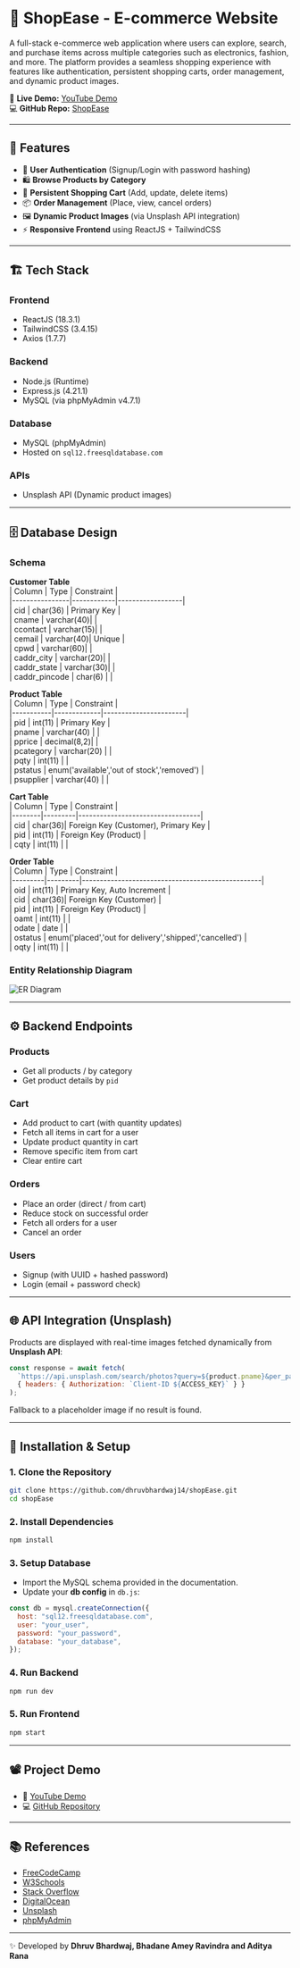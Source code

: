 # 🛒 ShopEase - E-commerce Website  

A full-stack e-commerce web application where users can explore, search, and purchase items across multiple categories such as electronics, fashion, and more. The platform provides a seamless shopping experience with features like authentication, persistent shopping carts, order management, and dynamic product images.  

🚀 **Live Demo:** [YouTube Demo](https://youtu.be/kmni1OqkFVg)  
💻 **GitHub Repo:** [ShopEase](https://github.com/dhruvbhardwaj14/shopEase.git)  

---

## 📌 Features  

- 🔐 **User Authentication** (Signup/Login with password hashing)  
- 🛍 **Browse Products by Category**  
- 🛒 **Persistent Shopping Cart** (Add, update, delete items)  
- 📦 **Order Management** (Place, view, cancel orders)  
- 🖼 **Dynamic Product Images** (via Unsplash API integration)  
- ⚡ **Responsive Frontend** using ReactJS + TailwindCSS  

---

## 🏗 Tech Stack  

### **Frontend**  
- ReactJS (18.3.1)  
- TailwindCSS (3.4.15)  
- Axios (1.7.7)  

### **Backend**  
- Node.js (Runtime)  
- Express.js (4.21.1)  
- MySQL (via phpMyAdmin v4.7.1)  

### **Database**  
- MySQL (phpMyAdmin)  
- Hosted on `sql12.freesqldatabase.com`  

### **APIs**  
- Unsplash API (Dynamic product images)  

---

## 🗄 Database Design  

### **Schema**  

**Customer Table**  
| Column         | Type        | Constraint        |  
|----------------|------------|------------------|  
| cid            | char(36)   | Primary Key       |  
| cname          | varchar(40)|                  |  
| ccontact       | varchar(15)|                  |  
| cemail         | varchar(40)| Unique            |  
| cpwd           | varchar(60)|                  |  
| caddr_city     | varchar(20)|                  |  
| caddr_state    | varchar(30)|                  |  
| caddr_pincode  | char(6)    |                  |  

**Product Table**  
| Column    | Type         | Constraint            |  
|-----------|-------------|-----------------------|  
| pid       | int(11)     | Primary Key           |  
| pname     | varchar(40) |                       |  
| pprice    | decimal(8,2)|                       |  
| pcategory | varchar(20) |                       |  
| pqty      | int(11)     |                       |  
| pstatus   | enum('available','out of stock','removed') |  
| psupplier | varchar(40) |                       |  

**Cart Table**  
| Column | Type     | Constraint                       |  
|--------|---------|----------------------------------|  
| cid    | char(36)| Foreign Key (Customer), Primary Key |  
| pid    | int(11) | Foreign Key (Product)             |  
| cqty   | int(11) |                                   |  

**Order Table**  
| Column  | Type     | Constraint                                       |  
|---------|---------|--------------------------------------------------|  
| oid     | int(11) | Primary Key, Auto Increment                      |  
| cid     | char(36)| Foreign Key (Customer)                           |  
| pid     | int(11) | Foreign Key (Product)                            |  
| oamt    | int(11) |                                                  |  
| odate   | date    |                                                  |  
| ostatus | enum('placed','out for delivery','shipped','cancelled') |  
| oqty    | int(11) |                                                  |  

### **Entity Relationship Diagram**  
![ER Diagram](./er_diagram.png)  

---

## ⚙️ Backend Endpoints  

### **Products**  
- Get all products / by category  
- Get product details by `pid`  

### **Cart**  
- Add product to cart (with quantity updates)  
- Fetch all items in cart for a user  
- Update product quantity in cart  
- Remove specific item from cart  
- Clear entire cart  

### **Orders**  
- Place an order (direct / from cart)  
- Reduce stock on successful order  
- Fetch all orders for a user  
- Cancel an order  

### **Users**  
- Signup (with UUID + hashed password)  
- Login (email + password check)  

---

## 🌐 API Integration (Unsplash)  

Products are displayed with real-time images fetched dynamically from **Unsplash API**:  

```js
const response = await fetch(
  `https://api.unsplash.com/search/photos?query=${product.pname}&per_page=1`,
  { headers: { Authorization: `Client-ID ${ACCESS_KEY}` } }
);
```
Fallback to a placeholder image if no result is found.  

---

## 🚀 Installation & Setup  

### **1. Clone the Repository**  
```bash
git clone https://github.com/dhruvbhardwaj14/shopEase.git
cd shopEase
```

### **2. Install Dependencies**  
```bash
npm install
```

### **3. Setup Database**  
- Import the MySQL schema provided in the documentation.  
- Update your **db config** in `db.js`:  
```js
const db = mysql.createConnection({
  host: "sql12.freesqldatabase.com",
  user: "your_user",
  password: "your_password",
  database: "your_database",
});
```

### **4. Run Backend**  
```bash
npm run dev
```

### **5. Run Frontend**  
```bash
npm start
```

---

## 📽 Project Demo  

- 🎥 [YouTube Demo](https://youtu.be/kmni1OqkFVg)  
- 💻 [GitHub Repository](https://github.com/dhruvbhardwaj14/shopEase.git)  

---

## 📚 References  

- [FreeCodeCamp](https://www.freecodecamp.org)  
- [W3Schools](https://www.w3schools.com)  
- [Stack Overflow](https://stackoverflow.com)  
- [DigitalOcean](https://www.digitalocean.com)  
- [Unsplash](https://unsplash.com)  
- [phpMyAdmin](https://www.phpmyadmin.net)  

---

✨ Developed by **Dhruv Bhardwaj, Bhadane Amey Ravindra and Aditya Rana**  
